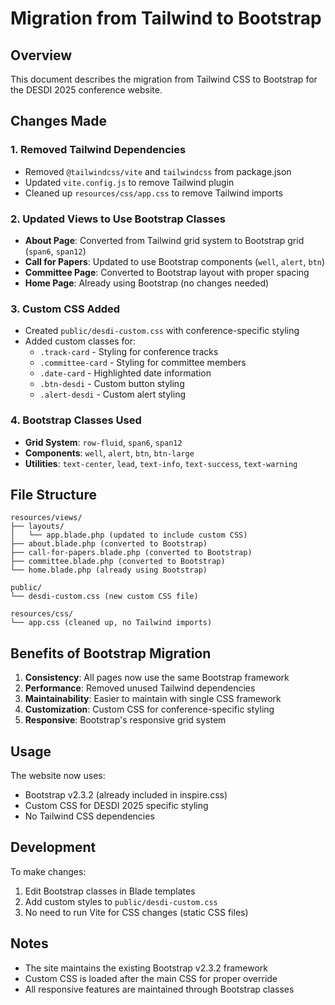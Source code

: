 # Migration from Tailwind to Bootstrap

## Overview
This document describes the migration from Tailwind CSS to Bootstrap for the DESDI 2025 conference website.

## Changes Made

### 1. Removed Tailwind Dependencies
- Removed `@tailwindcss/vite` and `tailwindcss` from package.json
- Updated `vite.config.js` to remove Tailwind plugin
- Cleaned up `resources/css/app.css` to remove Tailwind imports

### 2. Updated Views to Use Bootstrap Classes
- **About Page**: Converted from Tailwind grid system to Bootstrap grid (`span6`, `span12`)
- **Call for Papers**: Updated to use Bootstrap components (`well`, `alert`, `btn`)
- **Committee Page**: Converted to Bootstrap layout with proper spacing
- **Home Page**: Already using Bootstrap (no changes needed)

### 3. Custom CSS Added
- Created `public/desdi-custom.css` with conference-specific styling
- Added custom classes for:
  - `.track-card` - Styling for conference tracks
  - `.committee-card` - Styling for committee members
  - `.date-card` - Highlighted date information
  - `.btn-desdi` - Custom button styling
  - `.alert-desdi` - Custom alert styling

### 4. Bootstrap Classes Used
- **Grid System**: `row-fluid`, `span6`, `span12`
- **Components**: `well`, `alert`, `btn`, `btn-large`
- **Utilities**: `text-center`, `lead`, `text-info`, `text-success`, `text-warning`

## File Structure
```
resources/views/
├── layouts/
│   └── app.blade.php (updated to include custom CSS)
├── about.blade.php (converted to Bootstrap)
├── call-for-papers.blade.php (converted to Bootstrap)
├── committee.blade.php (converted to Bootstrap)
└── home.blade.php (already using Bootstrap)

public/
└── desdi-custom.css (new custom CSS file)

resources/css/
└── app.css (cleaned up, no Tailwind imports)
```

## Benefits of Bootstrap Migration
1. **Consistency**: All pages now use the same Bootstrap framework
2. **Performance**: Removed unused Tailwind dependencies
3. **Maintainability**: Easier to maintain with single CSS framework
4. **Customization**: Custom CSS for conference-specific styling
5. **Responsive**: Bootstrap's responsive grid system

## Usage
The website now uses:
- Bootstrap v2.3.2 (already included in inspire.css)
- Custom CSS for DESDI 2025 specific styling
- No Tailwind CSS dependencies

## Development
To make changes:
1. Edit Bootstrap classes in Blade templates
2. Add custom styles to `public/desdi-custom.css`
3. No need to run Vite for CSS changes (static CSS files)

## Notes
- The site maintains the existing Bootstrap v2.3.2 framework
- Custom CSS is loaded after the main CSS for proper override
- All responsive features are maintained through Bootstrap classes
